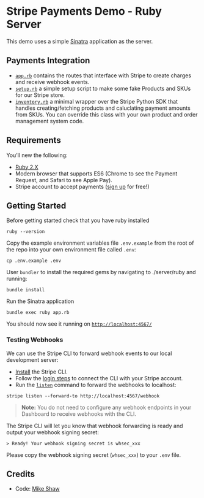 # Stripe Payments Demo - Ruby Server

This demo uses a simple [Sinatra](http://sinatrarb.com/) application as the server.

## Payments Integration

- [`app.rb`](app.rb) contains the routes that interface with Stripe to create charges and receive webhook events.
- [`setup.rb`](setup.rb) a simple setup script to make some fake Products and SKUs for our Stripe store.
- [`inventory.rb`](inventory.rb) a minimal wrapper over the Stripe Python SDK that handles creating/fetching products and caluclating payment amounts from SKUs. You can override this class with your own product and order management system code.

## Requirements

You’ll new the following:

- [Ruby 2.X](https://www.ruby-lang.org/en/downloads/)
- Modern browser that supports ES6 (Chrome to see the Payment Request, and Safari to see Apple Pay).
- Stripe account to accept payments ([sign up](https://dashboard.stripe.com/register) for free!)

## Getting Started

Before getting started check that you have ruby installed

```
ruby --version
```

Copy the example environment variables file `.env.example` from the root of the repo into your own environment file called `.env`:

```
cp .env.example .env
```

User `bundler` to install the required gems by navigating to ./server/ruby and running:

```
bundle install
```

Run the Sinatra application

```
bundle exec ruby app.rb
```

You should now see it running on [`http://localhost:4567/`](http://localhost:4567/)

### Testing Webhooks

We can use the Stripe CLI to forward webhook events to our local development server:

- [Install](https://github.com/stripe/stripe-cli#installation) the Stripe CLI.
- Follow the [login steps](https://github.com/stripe/stripe-cli#login) to connect the CLI with your Stripe account.
- Run the [`listen`](https://github.com/stripe/stripe-cli#listen) command to forward the webhooks to localhost:

```
stripe listen --forward-to http://localhost:4567/webhook
```

> **Note:** You do not need to configure any webhook endpoints in your Dashboard to receive webhooks with the CLI.

The Stripe CLI will let you know that webhook forwarding is ready and output your webhook signing secret:

    > Ready! Your webhook signing secret is whsec_xxx

Please copy the webhook signing secret (`whsec_xxx`) to your `.env` file.

## Credits

- Code: [Mike Shaw](https://www.linkedin.com/in/mandshaw/)
